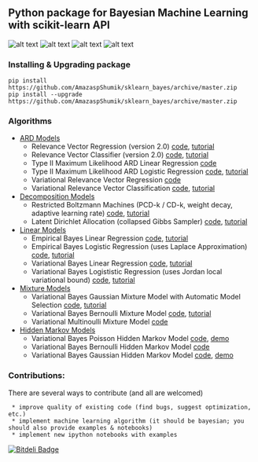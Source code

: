 ##                        Python package for Bayesian Machine Learning with scikit-learn API

![alt text](https://github.com/AmazaspShumik/sklearn-bayes/blob/master/figure_1.png)
![alt text](https://github.com/AmazaspShumik/sklearn-bayes/blob/master/figure_4.png)
![alt text](https://github.com/AmazaspShumik/sklearn-bayes/blob/master/figure_3.png)
![alt text](https://github.com/AmazaspShumik/sklearn-bayes/blob/master/figure_2.png)


### Installing & Upgrading package

    pip install https://github.com/AmazaspShumik/sklearn_bayes/archive/master.zip
    pip install --upgrade https://github.com/AmazaspShumik/sklearn_bayes/archive/master.zip

   
### Algorithms
* [ARD Models](https://github.com/AmazaspShumik/sklearn-bayes/tree/master/skbayes/rvm_ard_models)
     * Relevance Vector Regression (version 2.0) [code](https://github.com/AmazaspShumik/sklearn-bayes/blob/master/skbayes/rvm_ard_models/fast_rvm.py), [tutorial](https://github.com/AmazaspShumik/sklearn-bayes/blob/master/ipython_notebooks_tutorials/rvm_ard/rvm_demo.ipynb)
     * Relevance Vector Classifier (version 2.0) [code](https://github.com/AmazaspShumik/sklearn-bayes/blob/master/skbayes/rvm_ard_models/fast_rvm.py), [tutorial](https://github.com/AmazaspShumik/sklearn-bayes/blob/master/ipython_notebooks_tutorials/rvm_ard/rvm_demo.ipynb)
     * Type II Maximum Likelihood ARD Linear Regression  [code](https://github.com/AmazaspShumik/sklearn-bayes/blob/master/skbayes/rvm_ard_models/fast_rvm.py)
     * Type II Maximum Likelihood ARD Logistic Regression  [code](https://github.com/AmazaspShumik/sklearn-bayes/blob/master/skbayes/rvm_ard_models/fast_rvm.py), [tutorial](https://github.com/AmazaspShumik/sklearn-bayes/blob/master/ipython_notebooks_tutorials/rvm_ard/ard_classification_demo.ipynb)
     * Variational Relevance Vector Regression [code](https://github.com/AmazaspShumik/sklearn_bayes/blob/master/skbayes/rvm_ard_models/vrvm.py)
     * Variational Relevance Vector Classification [code](https://github.com/AmazaspShumik/sklearn_bayes/blob/master/skbayes/rvm_ard_models/vrvm.py), [tutorial](https://github.com/AmazaspShumik/sklearn-bayes/blob/master/ipython_notebooks_tutorials/rvm_ard/vbard_classification.ipynb) 
* [Decomposition Models](https://github.com/AmazaspShumik/sklearn-bayes/tree/master/skbayes/decomposition_models)
     * Restricted Boltzmann Machines (PCD-k / CD-k, weight decay, adaptive learning rate) [code](https://github.com/AmazaspShumik/sklearn-bayes/blob/master/skbayes/decomposition_models/rbm.py), [tutorial](https://github.com/AmazaspShumik/sklearn-bayes/blob/master/ipython_notebooks_tutorials/decomposition_models/rbm_demo.ipynb)
     * Latent Dirichlet Allocation (collapsed Gibbs Sampler) [code](https://github.com/AmazaspShumik/sklearn-bayes/blob/master/skbayes/decomposition_models/gibbs_lda_cython.pyx), [tutorial](https://github.com/AmazaspShumik/sklearn-bayes/blob/master/ipython_notebooks_tutorials/decomposition_models/example_lda.ipynb)
* [Linear Models](https://github.com/AmazaspShumik/sklearn-bayes/blob/master/skbayes/linear_models)
     * Empirical Bayes Linear Regression [code](https://github.com/AmazaspShumik/sklearn-bayes/blob/master/skbayes/linear_models/bayes_linear.py), [tutorial](https://github.com/AmazaspShumik/sklearn-bayes/blob/master/ipython_notebooks_tutorials/linear_models/bayesian_linear_regression.ipynb)
     * Empirical Bayes Logistic Regression (uses Laplace Approximation)  [code](https://github.com/AmazaspShumik/sklearn-bayes/blob/master/skbayes/linear_models/bayes_logistic.py), [tutorial](https://github.com/AmazaspShumik/sklearn-bayes/blob/master/ipython_notebooks_tutorials/linear_models/bayesian_logistic_regression_demo.ipynb)
     * Variational Bayes Linear Regression  [code](https://github.com/AmazaspShumik/sklearn-bayes/blob/master/skbayes/linear_models/bayes_linear.py), [tutorial](https://github.com/AmazaspShumik/sklearn-bayes/blob/master/ipython_notebooks_tutorials/linear_models/bayesian_linear_regression.ipynb)
     * Variational Bayes Logististic Regression (uses Jordan local variational bound) [code](https://github.com/AmazaspShumik/sklearn-bayes/blob/master/skbayes/linear_models/bayes_logistic.py), [tutorial](https://github.com/AmazaspShumik/sklearn-bayes/blob/master/ipython_notebooks_tutorials/linear_models/bayesian_logistic_regression_demo.ipynb)
* [Mixture Models](https://github.com/AmazaspShumik/sklearn-bayes/blob/master/skbayes/mixture_models)
     * Variational Bayes Gaussian Mixture Model with Automatic Model Selection [code](https://github.com/AmazaspShumik/sklearn-bayes/blob/master/skbayes/mixture_models/mixture.py), [tutorial](https://github.com/AmazaspShumik/sklearn-bayes/blob/master/ipython_notebooks_tutorials/mixture_models/example_gaussian_mixture_with_ard.ipynb)
     * Variational Bayes Bernoulli Mixture Model [code](https://github.com/AmazaspShumik/sklearn-bayes/blob/master/skbayes/mixture_models/mixture.py), [tutorial](https://github.com/AmazaspShumik/sklearn-bayes/blob/master/ipython_notebooks_tutorials/mixture_models/example_bernoulli_mixture.ipynb)
     * Variational Multinoulli Mixture Model [code](https://github.com/AmazaspShumik/sklearn-bayes/blob/master/skbayes/mixture_models/mixture.py)
* [Hidden Markov Models](https://github.com/AmazaspShumik/sklearn-bayes/tree/master/skbayes/hidden_markov_models)
     * Variational Bayes Poisson Hidden Markov Model [code](https://github.com/AmazaspShumik/sklearn-bayes/blob/master/skbayes/hidden_markov_models/hmm.py), [demo](https://github.com/AmazaspShumik/sklearn-bayes/blob/master/ipython_notebooks_tutorials/hidden_markov_models/examples_hmm.ipynb)
     * Variational Bayes Bernoulli Hidden Markov Model [code](https://github.com/AmazaspShumik/sklearn-bayes/blob/master/skbayes/hidden_markov_models/hmm.py)
     * Variational Bayes Gaussian Hidden Markov Model [code](https://github.com/AmazaspShumik/sklearn-bayes/blob/master/skbayes/hidden_markov_models/hmm.py), [demo](https://github.com/AmazaspShumik/sklearn-bayes/blob/master/ipython_notebooks_tutorials/hidden_markov_models/examples_hmm.ipynb)

### Contributions:

There are several ways to contribute (and all are welcomed)

     * improve quality of existing code (find bugs, suggest optimization, etc.)
     * implement machine learning algorithm (it should be bayesian; you should also provide examples & notebooks)
     * implement new ipython notebooks with examples 


[![Bitdeli Badge](https://d2weczhvl823v0.cloudfront.net/AmazaspShumik/sklearn_bayes/trend.png)](https://bitdeli.com/free "Bitdeli Badge")

